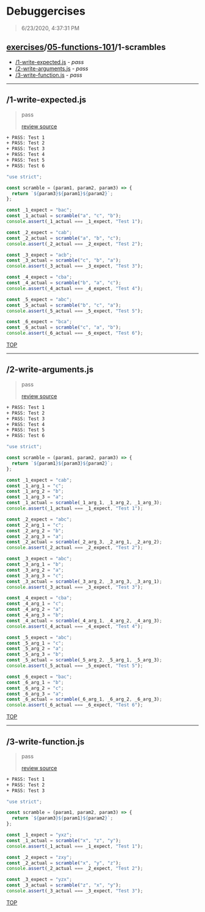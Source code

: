 # Debuggercises 

> 6/23/2020, 4:37:31 PM 

## [exercises](../../README.md)/[05-functions-101](../README.md)/1-scrambles 

- [/1-write-expected.js](#1-write-expectedjs) - _pass_ 
- [/2-write-arguments.js](#2-write-argumentsjs) - _pass_ 
- [/3-write-function.js](#3-write-functionjs) - _pass_ 
---

## /1-write-expected.js 

> pass 
>
> [review source](../../../exercises/05-functions-101/1-scrambles/1-write-expected.js)

```txt
+ PASS: Test 1
+ PASS: Test 2
+ PASS: Test 3
+ PASS: Test 4
+ PASS: Test 5
+ PASS: Test 6
```

```js
"use strict";

const scramble = (param1, param2, param3) => {
  return `${param3}${param1}${param2}`;
};

const _1_expect = "bac";
const _1_actual = scramble("a", "c", "b");
console.assert(_1_actual === _1_expect, "Test 1");

const _2_expect = "cab";
const _2_actual = scramble("a", "b", "c");
console.assert(_2_actual === _2_expect, "Test 2");

const _3_expect = "acb";
const _3_actual = scramble("c", "b", "a");
console.assert(_3_actual === _3_expect, "Test 3");

const _4_expect = "cba";
const _4_actual = scramble("b", "a", "c");
console.assert(_4_actual === _4_expect, "Test 4");

const _5_expect = "abc";
const _5_actual = scramble("b", "c", "a");
console.assert(_5_actual === _5_expect, "Test 5");

const _6_expect = "bca";
const _6_actual = scramble("c", "a", "b");
console.assert(_6_actual === _6_expect, "Test 6");

```

[TOP](#debuggercises)

---

## /2-write-arguments.js 

> pass 
>
> [review source](../../../exercises/05-functions-101/1-scrambles/2-write-arguments.js)

```txt
+ PASS: Test 1
+ PASS: Test 2
+ PASS: Test 3
+ PASS: Test 4
+ PASS: Test 5
+ PASS: Test 6
```

```js
"use strict";

const scramble = (param1, param2, param3) => {
  return `${param1}${param3}${param2}`;
};

const _1_expect = "cab";
const _1_arg_1 = "c";
const _1_arg_2 = "b";
const _1_arg_3 = "a";
const _1_actual = scramble(_1_arg_1, _1_arg_2, _1_arg_3);
console.assert(_1_actual === _1_expect, "Test 1");

const _2_expect = "abc";
const _2_arg_1 = "c";
const _2_arg_2 = "b";
const _2_arg_3 = "a";
const _2_actual = scramble(_2_arg_3, _2_arg_1, _2_arg_2);
console.assert(_2_actual === _2_expect, "Test 2");

const _3_expect = "abc";
const _3_arg_1 = "b";
const _3_arg_2 = "a";
const _3_arg_3 = "c";
const _3_actual = scramble(_3_arg_2, _3_arg_3, _3_arg_1);
console.assert(_3_actual === _3_expect, "Test 3");

const _4_expect = "cba";
const _4_arg_1 = "c";
const _4_arg_2 = "a";
const _4_arg_3 = "b";
const _4_actual = scramble(_4_arg_1, _4_arg_2, _4_arg_3);
console.assert(_4_actual === _4_expect, "Test 4");

const _5_expect = "abc";
const _5_arg_1 = "c";
const _5_arg_2 = "a";
const _5_arg_3 = "b";
const _5_actual = scramble(_5_arg_2, _5_arg_1, _5_arg_3);
console.assert(_5_actual === _5_expect, "Test 5");

const _6_expect = "bac";
const _6_arg_1 = "b";
const _6_arg_2 = "c";
const _6_arg_3 = "a";
const _6_actual = scramble(_6_arg_1, _6_arg_2, _6_arg_3);
console.assert(_6_actual === _6_expect, "Test 6");

```

[TOP](#debuggercises)

---

## /3-write-function.js 

> pass 
>
> [review source](../../../exercises/05-functions-101/1-scrambles/3-write-function.js)

```txt
+ PASS: Test 1
+ PASS: Test 2
+ PASS: Test 3
```

```js
"use strict";

const scramble = (param1, param2, param3) => {
  return `${param3}${param1}${param2}`;
};

const _1_expect = "yxz";
const _1_actual = scramble("x", "z", "y");
console.assert(_1_actual === _1_expect, "Test 1");

const _2_expect = "zxy";
const _2_actual = scramble("x", "y", "z");
console.assert(_2_actual === _2_expect, "Test 2");

const _3_expect = "yzx";
const _3_actual = scramble("z", "x", "y");
console.assert(_3_actual === _3_expect, "Test 3");

```

[TOP](#debuggercises)


